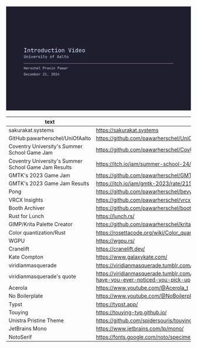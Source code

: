 ![first slide of the presenatation](condensed-slides.png)

| text                                                 | link                                                                                                           |
| ---------------------------------------------------- | -------------------------------------------------------------------------------------------------------------- |
| sakurakat.systems                                    | https://sakurakat.systems                                                                                      |
| GitHub:pawarherschel/UniOfAalto                      | https://github.com/pawarherschel/UniOfAalto                                                                    |
| Coventry University's Summer School Game Jam         | https://github.com/pawarherschel/CovUniGJ2024                                                                  |
| Coventry University's Summer School Game Jam Results | https://itch.io/jam/summer-school-24/rate/2856755                                                              |
| GMTK's 2023 Game Jam                                 | https://github.com/pawarherschel/GMTK2023                                                                      |
| GMTK's 2023 Game Jam Results                         | https://itch.io/jam/gmtk-2023/rate/2155150                                                                     |
| Pong                                                 | https://github.com/pawarherschel/bevy-pong                                                                     |
| VRCX Insights                                        | https://github.com/pawarherschel/vrcx-insights                                                                 |
| Booth Archiver                                       | https://github.com/pawarherschel/booth_archiver                                                                |
| Rust for Lunch                                       | https://lunch.rs/                                                                                              |
| GIMP/Krita Palette Creator                           | https://github.com/pawarherschel/krita-palette-creator                                                         |
| Color quantization/Rust                              | https://rosettacode.org/wiki/Color_quantization#Rust                                                           |
| WGPU                                                 | https://wgpu.rs/                                                                                               |
| Cranelift                                            | https://cranelift.dev/                                                                                         |
| Kate Compton                                         | https://www.galaxykate.com/                                                                                    |
| viridianmasquerade                                   | https://viridianmasquerade.tumblr.com/                                                                         |
| viridianmasquerade's quote                           | https://viridianmasquerade.tumblr.com/post/634434560565936128/smokeinsilence-have-you-ever-noticed-you-pick-up |
| Acerola                                              | https://www.youtube.com/@Acerola_t                                                                             |
| No Boilerplate                                       | https://www.youtube.com/@NoBoilerplate                                                                         |
| Typst                                                | https://typst.app/                                                                                             |
| Touying                                              | https://touying-typ.github.io/                                                                                 |
| Unistra Pristine Theme                               | https://github.com/spidersouris/touying-unistra-pristine                                                       |
| JetBrains Mono                                       | https://www.jetbrains.com/lp/mono/                                                                             |
| NotoSerif                                            | https://fonts.google.com/noto/specimen/Noto+Serif                                                              |
